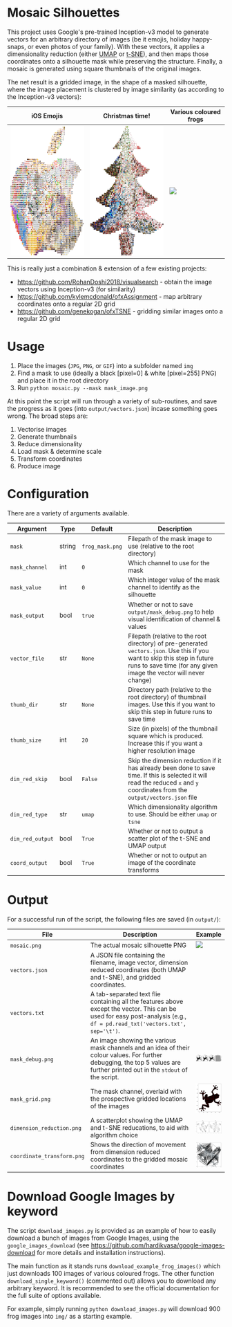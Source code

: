 # Mosaic Silhouettes

This project uses Google's pre-trained Inception-v3 model to generate vectors for an arbitrary directory of images (be it emojis, holiday happy-snaps, or even photos of your family). With these vectors, it applies a dimensionality reduction (either [UMAP](https://github.com/lmcinnes/umap) or [t-SNE](https://lvdmaaten.github.io/tsne/)), and then maps those coordinates onto a silhouette mask while preserving the structure. Finally, a mosaic is generated using square thumbnails of the original images.

The net result is a gridded image, in the shape of a masked silhouette, where the image placement is clustered by image similarity (as according to the Inception-v3 vectors):

|iOS Emojis|Christmas time!|Various coloured frogs|
|---|---|---|
| <img src="https://github.com/beyondbeneath/mosaic-silhouettes/blob/master/examples/apple.png" height=300px> | <img src="https://github.com/beyondbeneath/mosaic-silhouettes/blob/master/examples/tree.png" height=300px> | <img src="https://github.com/beyondbeneath/mosaic-silhouettes/blob/master/output/mosaic.png" height=300px> |

This is really just a combination & extension of a few existing projects:

* https://github.com/RohanDoshi2018/visualsearch - obtain the image vectors using Inception-v3 (for similarity)
* https://github.com/kylemcdonald/ofxAssignment - map arbitrary coordinates onto a regular 2D grid
* https://github.com/genekogan/ofxTSNE - gridding similar images onto a regular 2D grid 

# Usage

1. Place the images (`JPG`, `PNG`, or `GIF`) into a subfolder named `img`
2. Find a mask to use (ideally a black [pixel=0] & white [pixel=255] PNG) and place it in the root directory
3. Run `python mosaic.py --mask mask_image.png`

At this point the script will run through a variety of sub-routines, and save the progress as it goes (into `output/vectors.json`) incase something goes wrong. The broad steps are:

1. Vectorise images
2. Generate thumbnails
3. Reduce dimensionality
4. Load mask & determine scale
5. Transform coordinates
6. Produce image

# Configuration

There are a variety of arguments available.

| Argument | Type | Default | Description |
|---|---|---|---|
|`mask`|string|`frog_mask.png`|Filepath of the mask image to use (relative to the root directory)|
|`mask_channel`|int|`0`|Which channel to use for the mask|
|`mask_value`|int|`0`|Which integer value of the mask channel to identify as the silhouette|
|`mask_output`|bool|`true`|Whether or not to save `output/mask_debug.png` to help visual identification of channel & values|
|`vector_file`|str|`None`|Filepath (relative to the root directory) of pre-generated `vectors.json`. Use this if you want to skip this step in future runs to save time (for any given image the vector will never change)|
|`thumb_dir`|str|`None`|Directory path (relative to the root directory) of thumbnail images. Use this if you want to skip this step in future runs to save time |
|`thumb_size`|int|`20`|Size (in pixels) of the thumbnail square which is produced. Increase this if you want a higher resolution image |
|`dim_red_skip`|bool|`False`|Skip the dimension reduction if it has already been done to save time. If this is selected it will read the reduced `x` and `y` coordinates from the `output/vectors.json` file|
|`dim_red_type`|str|`umap`|Which dimensionality algorithm to use. Should be either `umap` or `tsne`|
|`dim_red_output`|bool|`True`|Whether or not to output a scatter plot of the t-SNE and UMAP output|
|`coord_output`|bool|`True`|Whether or not to output an image of the coordinate transforms|
    
# Output

For a successful run of the script, the following files are saved (in `output/`):

|File|Description|Example|
|---|---|---|
| `mosaic.png` | The actual mosaic silhouette PNG |<img src="https://github.com/beyondbeneath/mosaic-silhouettes/blob/master/output/mosaic.png" width=100px>|
| `vectors.json` | A JSON file containing the filename, image vector, dimension reduced coordinates (both UMAP and t-SNE), and gridded coordinates. ||
| `vectors.txt` | A tab-separated text flie containing all the features above except the vector. This can be used for easy post-analysis (e.g., `df = pd.read_txt('vectors.txt', sep='\t')`. ||
| `mask_debug.png` | An image showing the various mask channels and an idea of their colour values. For further debugging, the top 5 values are further printed out in the `stdout` of the script. |<img src="https://github.com/beyondbeneath/mosaic-silhouettes/blob/master/output/mask_debug.png" width=100px>|
| `mask_grid.png` | The mask channel, overlaid with the prospective gridded locations of the images |<img src="https://github.com/beyondbeneath/mosaic-silhouettes/blob/master/output/mask_grid.png" width=100px>|
| `dimension_reduction.png` | A scatterplot showing the UMAP and t-SNE reducations, to aid with algorithm choice |<img src="https://github.com/beyondbeneath/mosaic-silhouettes/blob/master/output/dimensionality_reduction.png" width=100px>|
| `coordinate_transform.png` | Shows the direction of movement from dimension reduced coordinates to the gridded mosaic coordinates |<img src="https://github.com/beyondbeneath/mosaic-silhouettes/blob/master/output/coordinate_transform.png" width=100px>|

# Download Google Images by keyword

The script `download_images.py` is provided as an example of how to easily download a bunch of images from Google Images, using the `google_images_download` (see https://github.com/hardikvasa/google-images-download for more details and installation instructions).

The main function as it stands runs `download_example_frog_images()` which just downloads 100 images of various coloured frogs. The other function `download_single_keyword()` (commented out) allows you to download any arbitrary keyword. It is recommended to see the official documentation for the full suite of options available.

For example, simply running `python download_images.py` will download 900 frog images into `img/` as a starting example.
